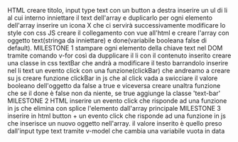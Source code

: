 HTML creare titolo, input type text con un button a destra
inserire un ul di li al cui interno inniettare il text dell'array e duplicarlo per ogni elemento dell'array
inserire un icona X che ci servirà successivamente
modificare lo style con css
JS creare il collegamento con vue all'html e creare l'array con oggetto text(stringa da inniettare) e done(variabile booleana false di default).
MILESTONE 1
stampare ogni elemento della chiave text nel DOM tramite comando v-for così da dupplicare il li con il contenuto inserito
creare una classe in css textBar che andrà a modificare il testo barrandolo 
inserire nel li text un evento click con una funzione(clickBar) che andreamo a creare su js
creare funzione clickBar in js che al click vada a swicciare il valore booleano dell'oggetto da false a true e viceversa
creare unaltra funzione che se il done è false non da niente, se true aggiunge la classe 'text-bar'
MILESTONE 2
HTML inserire un evento click che risponde ad una funzione in js che elimina con splice l'elemento dall'array principale
MILESTONE 3
inserire in html button + un evento click che risponde ad una funzione in js che inserisce un nuovo oggetto nell'array. il valore inserito è quello preso dall'input type text tramite v-model che cambia una variabile vuota in data 
